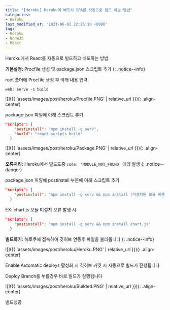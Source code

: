 ```yaml
---
title: "[Heroku] Heroku에 배포시 SPA를 자동으로 빌드 하는 방법"
categories:
- Heroku
last_modified_at: '2021-06-01 22:25:10 +0900'
tag:
- Heroku
- NodeJS
- React
---
```


Heroku에서 React를 자동으로 빌드하고 배포하는 방법


**기본설정:** Procfile 생성 및 package.json 스크립트 추가
{: .notice--info}

root 폴더에 Procfile 생성 후 아래 내용 입력
```
web: serve -s build
```
![]({{ 'assets/images/post/heroku/Procfile.PNG' | relative_url }}){: .align-center}

package.json 파일에  아래 스크립트 추가
```json
"scripts": {
    "postinstall": "npm install -g serv",
    "build": "react-scripts build"
  }
```

![]({{ 'assets/images/post/heroku/Package.PNG' | relative_url }}){: .align-center}

**오류처리:** Heroku에서 빌드도중 ```code: 'MODULE_NOT_FOUND'``` 에러 발생
{: .notice--danger}

package.json 파일에 postinstall 부분에 아래 스크립트 추가

```json
"scripts": {
    "postinstall": "npm install -g serv && npm install (미설치된 모듈 이름)"
  }
```

EX: chart.js 모듈 미설치 오류 발생 시

```json
"scripts": {
    "postinstall": "npm install -g serv && npm install chart.js"
  }
```


**빌드하기:**  해로쿠에 접속하여 깃허브 연동후 파일을 불러옵니다
{: .notice--info}

![]({{ 'assets/images/post/heroku/Heroku.PNG' | relative_url }}){: .align-center}


Enable Automatic deploys 활성화 시 깃허브 커밋 시 자동으로 빌드가 진행됩니다

Deploy Branch를 누를경우 바로 빌드가 실행됩니다

![]({{ 'assets/images/post/heroku/Builded.PNG' | relative_url }}){: .align-center}

빌드성공
